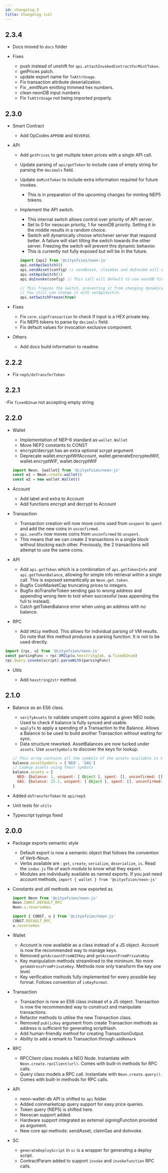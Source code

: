 ```yaml
---
id: changelog-2
title: Changelog (v2)
---
```


2.3.4
-----

- Docs moved to `docs` folder

- Fixes

  - push instead of unshift for `api.attachInvokedContractForMintToken`.
  - getPrices patch.
  - update export name for `TxAttrUsage`.
  - Fix transaction attribute deserialization.
  - Fix _emitNum emitting trimmed hex numbers.
  - clean neonDB input numbers
  - Fix `TxAttrUsage` not being imported properly.

2.3.0
-----

- Smart Contract

  - Add OpCodes `APPEND` and `REVERSE`.

- API

  - Add `getPrices` to get multiple token prices with a single API call.
  - Update parsing of `api/getToken` to include case of empty string for parsing the `decimals` field.
  - Update `doMintToken` to include extra information required for future invokes.

    - This is in preparation of the upcoming changes for minting NEP5 tokens.

  - Implement the API switch.

    - This internal switch allows control over priority of API server.
    - Set to 0 for neoscan priority, 1 for neonDB priority. Setting it in the middle results in a random choice.
    - Switch will dynamically choose whichever server that respond better. A failure will start tilting the switch towards the other server. Freezing the switch will prevent this dynamic behavior.
    - This is currently not fully exposed but will be in the future.

    ```js
    import {api} from '@cityofzion/neon-js'
    api.setApiSwitch(0)
    api.sendAsset(config) // sendAsset, claimGas and doInvoke will default to use neoscan first
    api.setApiSwitch(1)
    api.doInvoke(config) // This call will default to use neonDB first

    // This freezes the switch, preventing it from changing dynamically.
    // You still can change it with setApiSwitch.
    api.setSwitchFreeze(true)
    ```

- Fixes

  - Fix `core.signTransaction` to check if input is a HEX private key.
  - Fix NEP5 tokens to parse by `decimals` field.
  - Fix default values for invocation exclusive component.

- Others

  - Add docs build information to readme.

2.2.2
-----

- Fix `nep5/doTransferToken`

2.2.1
-----

-Fix `fixed82num` not accepting empty string

2.2.0
-----

- Wallet

  - Implementation of NEP-6 standard as `wallet.Wallet`
  - Move NEP2 constants to CONST
  - encrypt/decrypt has an extra optional scrypt argument
  - Deprecate wallet.encryptWifAccount, wallet.generateEncryptedWif, wallet.encryptWIF, wallet.decryptWIF

  ```js
  import Neon, {wallet} from '@cityofzion/neon-js'
  const w1 = Neon.create.wallet()
  const w2 = new wallet.Wallet()
  ```

- Account

  - Add label and extra to Account
  - Add functions encrypt and decrypt to Account

- Transaction

  - Transaction creation will now move coins used from `unspent` to `spent` and add the new coins in `unconfirmed`.
  - `api.sendTx` now moves coins from `unconfirmed` to `unspent`.
  - This means that we can create 2 transactions in a single block without blocking each other. Previously, the 2 transactions will attempt to use the same coins.

- API

  - Add `api.getToken` which is a combination of `api.getTokenInfo` and `api.getTokenBalance`, allowing for simple info retrieval within a single call. This is exposed semantically as `Neon.get.token`.
  - Bugfix CoinMarketCap truncating prices to integers.
  - Bugfix doTransferToken sending gas to wrong address and appending wrong item to txid when successful (was appending the full tx instead).
  - Catch getTokenBalance error when using an address with no balance.

- RPC

  - Add `VMZip` method. This allows for individual parsing of VM results. Do note that this method produces a parsing function. It is not to be used directly.

```js
import {rpc, u} from '@cityofzion/neon-js'
const parsingFunc = rpc.VMZip(u.hexstring2ab, u.fixed82num)
rpc.Query.invoke(script).parseWith(parsingFunc)
```

- Utils

  - Add `hexstring2str` method.

2.1.0
-----

- Balance as an ES6 class.

  - `verifyAssets` to validate unspent coins against a given NEO node. Used to check if balance is fully synced and usable.
  - `applyTx` to apply a spending of a Transaction to the Balance. Allows a Balance to be used to build another Transaction without waiting for sync.
  - Data structure reworked. AssetBalances are now tucked under `assets`. Use `assetSymbols` to discover the keys for lookup.

  ```js
  // This array contains all the symbols of the assets available in this Balance
  balance.assetSymbols = ['NEO', 'GAS']
  // Lookup assets using their symbols
  balance.assets = {
    NEO: {balance: 1, unspent: [ Object ], spent: [], unconfirmed: []}
    GAS: {balance: 25.1, unspent: [ Object ], spent: [], unconfirmed: []}
  }
  ```

- Added `doTransferToken` to `api/nep5`
- Unit tests for `utils`
- Typescript typings fixed

2.0.0
-----

- Package exports semantic style

  - Default export is now a semantic object that follows the convention of Verb-Noun.
  - Verbs available are : `get`, `create`, `serialize`, `deserialize`, `is`. Read the `index.js` file of each module to know what they export.
  - Modules are individually available as named exports. If you just need account methods, `import { wallet } from '@cityofzion/neon-js'`

- Constants and util methods are now exported as

  ```js
  import Neon from '@cityofzion/neon-js'
  Neon.CONST.DEFAULT_RPC
  Neon.u.reverseHex

  import { CONST, u } from '@cityofzion/neon-js'
  CONST.DEFAULT_RPC
  u.reverseHex
  ```

- Wallet

  - Account is now available as a class instead of a JS object. Account is now the recommended way to manage keys.
  - Removed `getAccountFromWIFKey` and `getAccountFromPrivateKey`
  - Key manipulation methods streamlined to the minimum. No more `getAddressFromPrivateKey`.  Methods now only transform the key one level.
  - Key verification methods fully implemented for every possible key format. Follows convention of `isKeyFormat`.

- Transaction

  - Transaction is now an ES6 class instead of a JS object. Transaction is now the recommended way to construct and manipulate transactions.
  - Refactor methods to utilise the new Transaction class.
  - Removed `publicKey` argument from create Transaction methods as address is sufficient for generating scriptHash.
  - Add human-friendly method for creating TransactionOutput.
  - Ability to add a remark to Transaction through `addRemark`

- RPC

  - RPCClient class models a NEO Node. Instantiate with `Neon.create.rpcClient(url)`. Comes with built-in methods for RPC calls.
  - Query class models a RPC call. Instantiate with `Neon.create.query()`. Comes with built-in methods for RPC calls.

- API

  - neon-wallet-db API is shifted to `api` folder.
  - Added coinmarketcap query support for easy price queries.
  - Token query (NEP5) is shifted here.
  - Neoscan support added.
  - Hardware support integrated as external signingFunction provided as argument.
  - New core api methods: sendAsset, claimGas and doInvoke.

- SC

  - `generateDeployScript` in `sc` is a wrapper for generating a deploy script.
  - ContractParam added to support `invoke` and `invokefunction` RPC calls.

